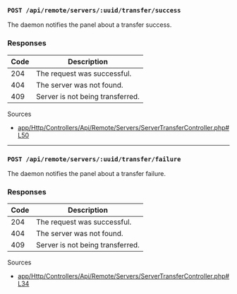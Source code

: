 ### `POST /api/remote/servers/:uuid/transfer/success`

The daemon notifies the panel about a transfer success.

### Responses

| Code | Description                      |
| ---- | -------------------------------- |
| 204  | The request was successful.      |
| 404  | The server was not found.        |
| 409  | Server is not being transferred. |

Sources

- [app/Http/Controllers/Api/Remote/Servers/ServerTransferController.php#L50](https://github.com/pterodactyl/panel/blob/v1.11.3/app/Http/Controllers/Api/Remote/Servers/ServerTransferController.php#L50)

---

### `POST /api/remote/servers/:uuid/transfer/failure`

The daemon notifies the panel about a transfer failure.

### Responses

| Code | Description                      |
| ---- | -------------------------------- |
| 204  | The request was successful.      |
| 404  | The server was not found.        |
| 409  | Server is not being transferred. |

Sources

- [app/Http/Controllers/Api/Remote/Servers/ServerTransferController.php#L34](https://github.com/pterodactyl/panel/blob/v1.11.3/app/Http/Controllers/Api/Remote/Servers/ServerTransferController.php#L34)
